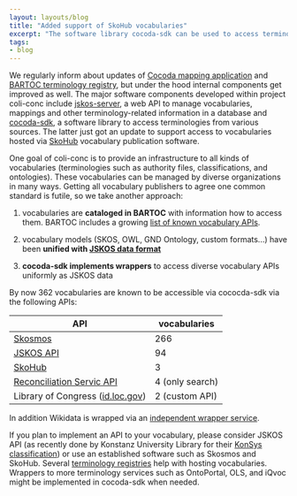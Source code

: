 ```yaml
---
layout: layouts/blog
title: "Added support of SkoHub vocabularies"
excerpt: "The software library cocoda-sdk can be used to access terminologies from various sources"
tags:
- blog
---
```


We regularly inform about updates of [Cocoda mapping application](https://coli-conc.gbv.de/cocoda/) and [BARTOC terminology registry](https://bartoc.org/), but under the hood internal components get improved as well. The major software components developed within project coli-conc include [jskos-server](https://github.com/gbv/jskos-server), a web API to manage vocabularies, mappings and other terminology-related information in a database and [cocoda-sdk](https://github.com/gbv/cocoda-sdk), a software library to access terminologies from various sources. The latter just got an update to support access to vocabularies hosted via [SkoHub](https://skohub.io/) vocabulary publication software.

One goal of coli-conc is to provide an infrastructure to all kinds of vocabularies (terminologies such as authority files, classifications, and ontologies). These vocabularies can be managed by diverse organizations in many ways. Getting all vocabulary publishers to agree one common standard is futile, so we take another approach:

1. vocabularies are **cataloged in BARTOC** with information how to access them. BARTOC includes a growing [list of known vocabulary APIs](https://bartoc.org/en/node/20002#content).

2. vocabulary models (SKOS, OWL, GND Ontology, custom formats...) have been **unified with [JSKOS data format](https://gbv.github.io/jskos/)**

3. **cocoda-sdk implements wrappers** to access diverse vocabulary APIs uniformly as JSKOS data

By now 362 vocabularies are known to be accessible via cococda-sdk via the following APIs:

API | vocabularies
----|--------
[Skosmos](https://skosmos.org/) | 266
[JSKOS API](https://github.com/gbv/jskos-server#api) | 94
[SkoHub](https://github.com/skohub-io/skohub-vocabs) | 3
[Reconciliation Servic API](https://reconciliation-api.github.io/specs/latest/) | 4 (only search)
Library of Congress ([id.loc.gov](https://id.loc.gov/)) | 2 (custom API)

In addition Wikidata is wrapped via an [independent wrapper service](https://github.com/gbv/wikidata-jskos).

If you plan to implement an API to your vocabulary, please consider JSKOS API (as recently done by Konstanz University Library for their [KonSys classification](https://bartoc.org/en/node/1443#content)) or use an established software such as Skosmos and SkoHub. Several [terminology registries](https://bartoc.org/registries) help with hosting vocabularies. Wrappers to more terminology services such as OntoPortal, OLS, and iQvoc might be implemented in cocoda-sdk when needed.


